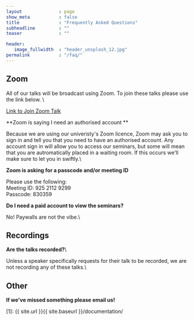 ```yaml
---
layout              : page
show_meta           : false
title               : "Frequently Asked Questions"
subheadline         : ""
teaser              : ""

header:
   image_fullwidth  : "header_unsplash_12.jpg"
permalink           : "/faq/"
---
```


## Zoom

All of our talks will be broadcast using Zoom. To join these talks please use the link below. \

[Link to Join Zoom Talk](https://bath-ac-uk.zoom.us/j/92521129299?pwd=WFV1YnhuOEY5Q3lFaHRIM3RjUkcyUT09)

 **Zoom is saying I need an authorised account **

Because we are using our univeristy's Zoom licence, Zoom may ask you to sign in and tell you that you need to have an authorised account. Any account sign in will allow you to access our seminars, but some will mean that you are autromatically placed in a waiting room. If this occurs we'll make sure to let you in swiftly.\

**Zoom is asking for a passcode and/or meeting ID**

Please use the following:\
Meeting ID: 925 2112 9299\
Passcode: 830359

**Do I need a paid account to view the seminars?**

No! Paywalls are not the vibe.\

## Recordings

**Are the talks recorded?**\

Unless a speaker specifically requests for their talk to be recorded, we are not recording any of these talks.\

## Other

**If we've missed something please email us!**









 [1]: {{ site.url }}{{ site.baseurl }}/documentation/
